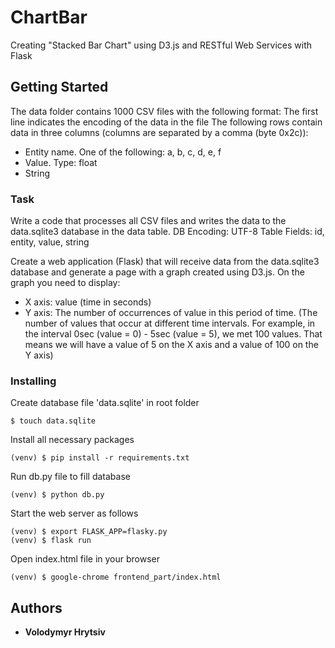 # ChartBar
Creating "Stacked Bar Chart" using D3.js and RESTful Web Services with Flask

## Getting Started
The data folder contains 1000 CSV files with the following format:
The first line indicates the encoding of the data in the file
The following rows contain data in three columns (columns are separated by a comma (byte 0x2c)):
- Entity name. One of the following: a, b, c, d, e, f
- Value. Type: float
- String

### Task
Write a code that processes all CSV files and writes the data to the data.sqlite3 database in the data table.
DB Encoding: UTF-8
Table Fields: id, entity, value, string

Create a web application (Flask) that will receive data from the data.sqlite3 database and generate a page with a graph created using D3.js. On the graph you need to display:
- X axis: value (time in seconds)
- Y axis: The number of occurrences of value in this period of time. (The number of values that occur at different time intervals. For example, in the interval 0sec (value = 0) - 5sec (value = 5), we met 100 values. That means we will have a value of 5 on the X axis and a value of 100 on the Y axis)

### Installing
Create database file 'data.sqlite' in root folder
```
$ touch data.sqlite
```
Install all necessary packages
```
(venv) $ pip install -r requirements.txt
```
Run db.py file to fill database
```
(venv) $ python db.py
```
Start the web server as follows
```
(venv) $ export FLASK_APP=flasky.py
(venv) $ flask run
```
Open index.html file in your browser
```
(venv) $ google-chrome frontend_part/index.html
```

## Authors

* **Volodymyr Hrytsiv** 

 
